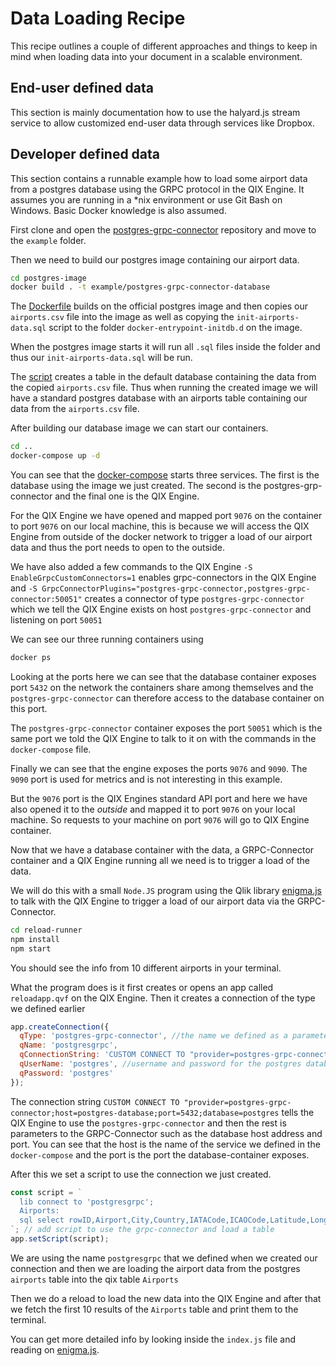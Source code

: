 # Data Loading Recipe

This recipe outlines a couple of different approaches and things to keep in mind when loading data into your document
in a scalable environment.

## End-user defined data

This section is mainly documentation how to use the halyard.js stream service to allow customized end-user
data through services like Dropbox.

## Developer defined data

This section contains a runnable example how to load some airport data from a postgres database using the GRPC protocol in the QIX Engine.
It assumes you are running in a \*nix environment or use Git Bash on Windows. Basic Docker knowledge is also assumed.

First clone and open the [postgres-grpc-connector](https://github.com/qlik-ea/postgres-grpc-connector) repository and move to the `example` folder.

Then we need to build our postgres image containing our airport data.

```bash
cd postgres-image
docker build . -t example/postgres-grpc-connector-database
```

The [Dockerfile](https://github.com/qlik-ea/postgres-grpc-connector/blob/master/example/postgres-image/Dockerfile) builds on the official postgres image and then copies our `airports.csv` file into the image as well as copying the `init-airports-data.sql` script to the folder `docker-entrypoint-initdb.d` on the image.

When the postgres image starts it will run all `.sql` files inside the folder and thus our `init-airports-data.sql` will be run.

The [script](https://github.com/qlik-ea/postgres-grpc-connector/blob/master/example/postgres-image/init-airports-data.sql) creates a table in the default database containing the data from the copied `airports.csv` file. Thus when running the created image we will have a standard postgres database with an airports table containing our data from the `airports.csv` file.

After building our database image we can start our containers.

```bash
cd ..
docker-compose up -d
```

You can see that the [docker-compose](https://github.com/qlik-ea/postgres-grpc-connector/blob/master/example/docker-compose.yml) starts three services. The first is the database using the image we just created. The second is the postgres-grp-connector and the final one is the QIX Engine.

For the QIX Engine we have opened and mapped port `9076` on the container to port `9076` on our local machine, this is because we will access the QIX Engine from outside of the docker network to trigger a load of our airport data and thus the port needs to open to the outside.

We have also added a few commands to the QIX Engine `-S EnableGrpcCustomConnectors=1` enables grpc-connectors in the QIX Engine and `-S GrpcConnectorPlugins="postgres-grpc-connector,postgres-grpc-connector:50051"` creates a connector of type `postgres-grpc-connector` which we tell the QIX Engine exists on host `postgres-grpc-connector` and listening on port `50051`

We can see our three running containers using

```bash
docker ps
```

Looking at the ports here we can see that the database container exposes port `5432` on the network the containers share among themselves and the `postgres-grpc-connector` can therefore access to the database container on this port.

The `postgres-grpc-connector` container exposes the port `50051` which is the same port we told the QIX Engine to talk to it on with the commands in the `docker-compose` file.

Finally we can see that the engine exposes the ports `9076` and `9090`. The `9090` port is used for metrics and is not interesting in this example.

But the `9076` port is the QIX Engines standard API port and here we have also opened it to the _outside_ and mapped it to port `9076` on your local machine. So requests to your machine on port `9076` will go to QIX Engine container.

Now that we have a database container with the data, a GRPC-Connector container and a QIX Engine running all we need is to trigger a load of the data.

We will do this with a small `Node.JS` program using the Qlik library [enigma.js](https://github.com/qlik-oss/enigma.js) to talk with the QIX Engine to trigger a load of our airport data via the GRPC-Connector.

```bash
cd reload-runner
npm install
npm start
```

You should see the info from 10 different airports in your terminal.

What the program does is it first creates or opens an app called `reloadapp.qvf` on the QIX Engine. Then it creates a connection of the type we defined earlier

```js
app.createConnection({
  qType: 'postgres-grpc-connector', //the name we defined as a parameter to the QIX Engine in our docker-compose.yml
  qName: 'postgresgrpc',
  qConnectionString: 'CUSTOM CONNECT TO "provider=postgres-grpc-connector;host=postgres-database;port=5432;database=postgres"', //the connection string inclues both the provider to use and parameters to it.
  qUserName: 'postgres', //username and password for the postgres database, provided to the grpc-connector
  qPassword: 'postgres'
});
```

The connection string `CUSTOM CONNECT TO "provider=postgres-grpc-connector;host=postgres-database;port=5432;database=postgres` tells the QIX Engine to use the `postgres-grpc-connector` and then the rest is parameters to the GRPC-Connector such as the database host address and port. You can see that the host is the name of the service we defined in the `docker-compose` and the port is the port the database-container exposes.

After this we set a script to use the connection we just created.

```js
const script = `
  lib connect to 'postgresgrpc';
  Airports:
  sql select rowID,Airport,City,Country,IATACode,ICAOCode,Latitude,Longitude,Altitude,TimeZone,DST,TZ, clock_timestamp() from airports;
`; // add script to use the grpc-connector and load a table
app.setScript(script);
```

We are using the name `postgresgrpc` that we defined when we created our connection and then we are loading the airport data from the postgres `airports` table into the qix table `Airports`

Then we do a reload to load the new data into the QIX Engine and after that we fetch the first 10 results of the `Airports` table and print them to the terminal.

You can get more detailed info by looking inside the `index.js` file and reading on [enigma.js](https://github.com/qlik-oss/enigma.js).
